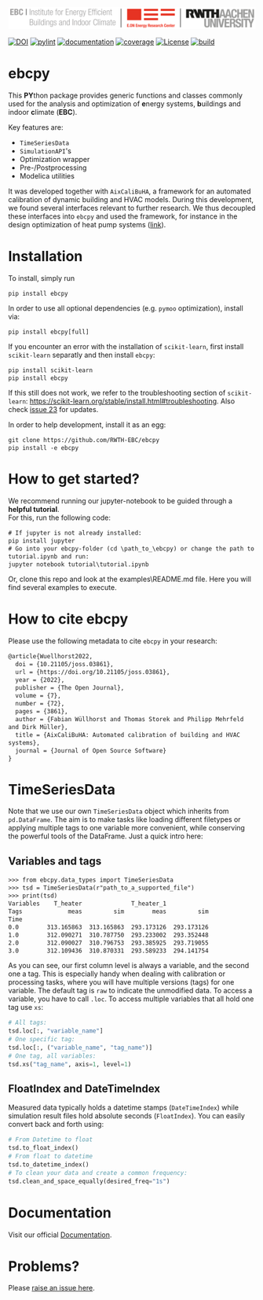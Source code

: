 ![E.ON EBC RWTH Aachen University](./docs/EBC_Logo.png)

[![DOI](https://joss.theoj.org/papers/10.21105/joss.03861/status.svg)](https://doi.org/10.21105/joss.03861)
[![pylint](https://rwth-ebc.github.io/ebcpy/master/pylint/pylint.svg )](https://rwth-ebc.github.io/ebcpy/master/pylint/pylint.html)
[![documentation](https://rwth-ebc.github.io/ebcpy/master/docs/doc.svg)](https://rwth-ebc.github.io/ebcpy/master/docs/index.html)
[![coverage](https://rwth-ebc.github.io/ebcpy/master/coverage/badge.svg)](https://rwth-ebc.github.io/ebcpy/master/coverage)
[![License](https://img.shields.io/badge/License-BSD%203--Clause-blue.svg)](https://opensource.org/licenses/BSD-3-Clause)
[![build](https://rwth-ebc.github.io/ebcpy/master/build/build.svg)](https://rwth-ebc.github.io/ebcpy/master/build/build.svg)


# ebcpy

This **PY**thon package provides generic functions and classes commonly
used for the analysis and optimization of **e**nergy systems, **b**uildings and indoor **c**limate (**EBC**).

Key features are:

* `TimeSeriesData`
* `SimulationAPI`'s
* Optimization wrapper
* Pre-/Postprocessing
* Modelica utilities

It was developed together with `AixCaliBuHA`, a framework for an automated calibration of dynamic building and HVAC models. During this development, we found several interfaces relevant to further research. We thus decoupled these interfaces into `ebcpy` and used the framework, for instance in the design optimization of heat pump systems ([link](https://www.sciencedirect.com/science/article/abs/pii/S0196890421010645?via%3Dihub)).

# Installation

To install, simply run
```
pip install ebcpy
```

In order to use all optional dependencies (e.g. `pymoo` optimization), install via:

```
pip install ebcpy[full]
```

If you encounter an error with the installation of `scikit-learn`, first install `scikit-learn` separatly and then install `ebcpy`:

```
pip install scikit-learn
pip install ebcpy
```

If this still does not work, we refer to the troubleshooting section of `scikit-learn`: https://scikit-learn.org/stable/install.html#troubleshooting. Also check [issue 23](https://github.com/RWTH-EBC/ebcpy/issues/23) for updates.

In order to help development, install it as an egg:

```
git clone https://github.com/RWTH-EBC/ebcpy
pip install -e ebcpy
```

# How to get started?

We recommend running our jupyter-notebook to be guided through a **helpful tutorial**.  
For this, run the following code:
```
# If jupyter is not already installed:
pip install jupyter
# Go into your ebcpy-folder (cd \path_to_\ebcpy) or change the path to tutorial.ipynb and run:
jupyter notebook tutorial\tutorial.ipynb
```

Or, clone this repo and look at the examples\README.md file.
Here you will find several examples to execute.

# How to cite ebcpy

Please use the following metadata to cite `ebcpy` in your research:

```
@article{Wuellhorst2022,
  doi = {10.21105/joss.03861},
  url = {https://doi.org/10.21105/joss.03861},
  year = {2022},
  publisher = {The Open Journal},
  volume = {7},
  number = {72},
  pages = {3861},
  author = {Fabian Wüllhorst and Thomas Storek and Philipp Mehrfeld and Dirk Müller},
  title = {AixCaliBuHA: Automated calibration of building and HVAC systems},
  journal = {Journal of Open Source Software}
}
```

# TimeSeriesData
Note that we use our own `TimeSeriesData` object which inherits from `pd.DataFrame`. The aim is to make tasks like loading different filetypes or applying multiple tags to one variable more convenient, while conserving the powerful tools of the DataFrame.
Just a quick intro here:

## Variables and tags
```
>>> from ebcpy.data_types import TimeSeriesData
>>> tsd = TimeSeriesData(r"path_to_a_supported_file")
>>> print(tsd)
Variables    T_heater              T_heater_1            
Tags             meas         sim        meas         sim
Time                                                     
0.0        313.165863  313.165863  293.173126  293.173126
1.0        312.090271  310.787750  293.233002  293.352448
2.0        312.090027  310.796753  293.385925  293.719055
3.0        312.109436  310.870331  293.589233  294.141754
```

As you can see, our first column level is always a variable, and the second one a tag.
This is especially handy when dealing with calibration or processing tasks, where you will have multiple
versions (tags) for one variable. The default tag is `raw` to indicate the unmodified data.
To access a variable, you have to call `.loc`. To access multiple variables that all hold one tag use `xs`:
```python
# All tags:
tsd.loc[:, "variable_name"]
# One specific tag:
tsd.loc[:, ("variable_name", "tag_name")]
# One tag, all variables:
tsd.xs("tag_name", axis=1, level=1)
```
## FloatIndex and DateTimeIndex
Measured data typically holds a datetime stamps (`DateTimeIndex`) while simulation result files hold absolute seconds (`FloatIndex`). 
You can easily convert back and forth using:
```python
# From Datetime to float
tsd.to_float_index()
# From float to datetime
tsd.to_datetime_index()
# To clean your data and create a common frequency:
tsd.clean_and_space_equally(desired_freq="1s")
```

# Documentation
Visit our official [Documentation](https://rwth-ebc.github.io/ebcpy/master/docs/index.html).

# Problems?
Please [raise an issue here](https://github.com/RWTH-EBC/ebcpy/issues/new).
